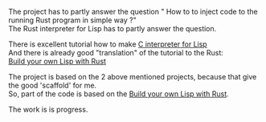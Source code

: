 The project has to partly answer the question " How to to inject code to the running Rust program in simple way ?"    
The Rust interpreter for Lisp has to partly answer the question.    

There is excellent tutorial how to make [C interpreter for Lisp](https://buildyourownlisp.com/)     
And there is already good "translation" of the tutorial to the Rust:     
[Build your own Lisp with Rust](https://dev.to/deciduously/rust-your-own-lisp-50an)     


The project is based on the 2 above mentioned projects, because that give the good 'scaffold' for me.      
So, part of the code is based on the  [Build your own Lisp with Rust](https://dev.to/deciduously/rust-your-own-lisp-50an).   

The work is is progress. 